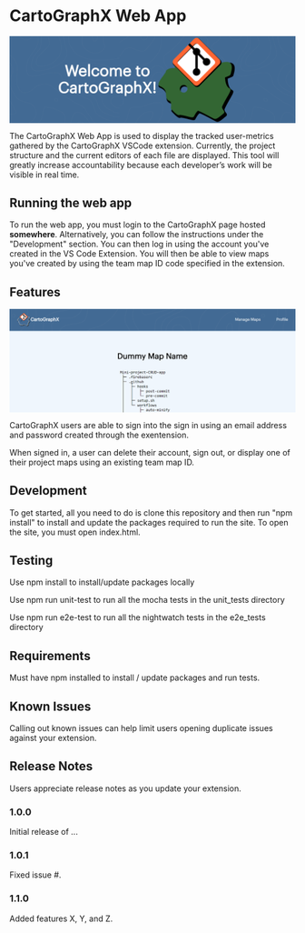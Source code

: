 # CartoGraphX Web App
<img align="center" src="https://github.com/cse112-sp20/CartoGraphX-Web-App/blob/readme/readme.img/CartoGraphX_banner.png"/>

The CartoGraphX Web App is used to display the tracked user-metrics gathered by the CartoGraphX VSCode extension. Currently, the project structure and the current editors of each file are displayed. This tool will greatly increase accountability because each developer’s work will be visible in real time.

## Running the web app

To run the web app, you must login to the CartoGraphX page hosted **somewhere**. Alternatively, you can follow the instructions under the "Development" section. You can then log in using the account you've created in the VS Code Extension. You will then be able to view maps you've created by using the team map ID code specified in the extension.

## Features
<img align="center" src="https://github.com/cse112-sp20/CartoGraphX-Web-App/blob/readme/readme.img/CartoGraphX_webapp_mapview.png"/>

CartoGraphX users are able to sign into the sign in using an email address and password created through the exentension.

When signed in, a user can delete their account, sign out, or display one of their project maps using an existing team map ID.

## Development
To get started, all you need to do is clone this repository and then run "npm install" to
install and update the packages required to run the site. To open the site, you must open index.html.

## Testing

Use npm install to install/update packages locally  

Use npm run unit-test to run all the mocha tests in the unit_tests directory  

Use npm run e2e-test to run all the nightwatch tests in the e2e_tests directory  


## Requirements

Must have npm installed to install / update packages and run tests.

## Known Issues

Calling out known issues can help limit users opening duplicate issues against your extension.

## Release Notes

Users appreciate release notes as you update your extension.

### 1.0.0

Initial release of ...

### 1.0.1

Fixed issue #.

### 1.1.0

Added features X, Y, and Z.
